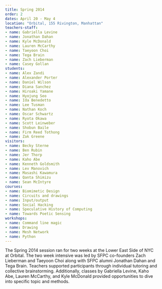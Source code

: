 ```yaml
---
title: Spring 2014
order: 2
dates: April 20 - May 4
location: "Orbital, 155 Rivington, Manhattan"
teachers-staff: 
- name: Gabriella Levine
- name: Jonathan Dahan
- name: Kyle McDonald
- name: Lauren McCarthy
- name: Taeyoon Choi
- name: Tega Brain
- name: Zach Lieberman
- name: Casey Gollan
students: 
- name: Alex Zandi
- name: Alexander Porter
- name: Daniel Wilson
- name: Diana Sanchez
- name: Hiroaki Yamane
- name: Hyojung Seo
- name: Ida Benedetto
- name: Lee Tusman
- name: Nathan Koch
- name: Oscar Schwartz
- name: Ryota Okawa
- name: Scott Leinweber
- name: Shobun Baile
- name: Firm Reed Tothong
- name: Zak Greene
visitors: 
- name: Becky Sterne
- name: Ben Rubin
- name: Jer Thorp
- name: Kaho Abe
- name: Kenneth Goldsmith
- name: Lev Manovich
- name: Masashi Kawamura
- name: Qanta Shimizu
- name: Sean McIntyre
courses: 
- name: Biomimetic Design
- name: Circuits and drawings
- name: Input/output
- name: Social Hacking
- name: Speculative History of Computing
- name: Towards Poetic Sensing
workshops: 
- name: Command line magic
- name: Drawing
- name: Mesh Network
- name: Python
---
```

The Spring 2014 session ran for two weeks at the Lower East Side of NYC at Orbital. The two week intensive was led by SFPC co-founders Zach Lieberman and Taeyoon Choi along with SFPC alumni Jonathan Dahan and Tega Brain. Teachers supported participants through individual tutoring and collective brainstorming. Additionally, classes by Gabriella Levine, Kaho Abe, Lauren McCarthy, and Kyle McDonald provided opportunities to dive into specific topic and methods.